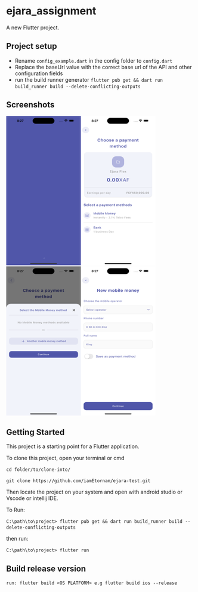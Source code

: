 # ejara_assignment

A new Flutter project.

## Project setup
- Rename ```config_example.dart``` in the config folder to ```config.dart```
- Replace the baseUrl value with the correct base url of the API and other configuration fields
- run the build runner generator ```flutter pub get && dart run build_runner build --delete-conflicting-outputs```

## Screenshots
   
<tr>
    <td><img align="left" src="https://github.com/iamEtornam/ejara-test/blob/main/screenshots/art_1.png?raw=true" width="200" height="400"/></td>
    <td><img src="https://github.com/iamEtornam/ejara-test/blob/main/screenshots/art_2.png?raw=true" width="200" height="400"/></td> 
</tr>
<tr>
    <td><img align="left" src="https://github.com/iamEtornam/ejara-test/blob/main/screenshots/art_3.png?raw=true" width="200" height="400"/></td>
    <td><img src="https://github.com/iamEtornam/ejara-test/blob/main/screenshots/art_4.png?raw=true" width="200" height="400"/></td> 
</tr>


## Getting Started

This project is a starting point for a Flutter application.

To clone this project,
open your terminal or cmd

```
cd folder/to/clone-into/
```

```
git clone https://github.com/iamEtornam/ejara-test.git
```

Then
locate the project on your system and open with android studio or Vscode or intellij IDE.

To Run:
```
C:\path\to\project> flutter pub get && dart run build_runner build --delete-conflicting-outputs

```
then run:

```
C:\path\to\project> flutter run

```

## Build release version

```
run: flutter build <OS PLATFORM> e.g flutter build ios --release
```